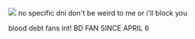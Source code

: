 ![](https://64.media.tumblr.com/bfd8bc4d691fd1003614bf7d79673c01/9251f2c2e4e0dc97-88/s250x400/e4a241e58f87ca9862445c10cbdf4d6357dca468.gifv) no specific dni don't be weird to me or i'll block you


blood debt fans int!
 BD FAN SINCE APRIL 6 
